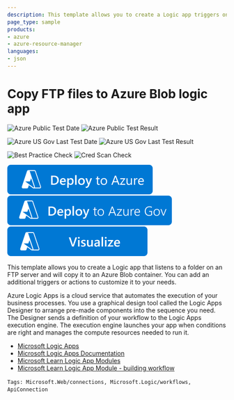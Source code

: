 ```yaml
---
description: This template allows you to create a Logic app triggers on files in an FTP server and copies them to an Azure Blob container. You can add an additional triggers or actions to customize it to your needs.
page_type: sample
products:
- azure
- azure-resource-manager
languages:
- json
---
```

# Copy FTP files to Azure Blob logic app

![Azure Public Test Date](https://azurequickstartsservice.blob.core.windows.net/badges/quickstarts/microsoft.logic/logic-app-ftp-to-blob/PublicLastTestDate.svg)
![Azure Public Test Result](https://azurequickstartsservice.blob.core.windows.net/badges/quickstarts/microsoft.logic/logic-app-ftp-to-blob/PublicDeployment.svg)

![Azure US Gov Last Test Date](https://azurequickstartsservice.blob.core.windows.net/badges/quickstarts/microsoft.logic/logic-app-ftp-to-blob/FairfaxLastTestDate.svg)
![Azure US Gov Last Test Result](https://azurequickstartsservice.blob.core.windows.net/badges/quickstarts/microsoft.logic/logic-app-ftp-to-blob/FairfaxDeployment.svg)

![Best Practice Check](https://azurequickstartsservice.blob.core.windows.net/badges/quickstarts/microsoft.logic/logic-app-ftp-to-blob/BestPracticeResult.svg)
![Cred Scan Check](https://azurequickstartsservice.blob.core.windows.net/badges/quickstarts/microsoft.logic/logic-app-ftp-to-blob/CredScanResult.svg)

[![Deploy To Azure](https://raw.githubusercontent.com/Azure/azure-quickstart-templates/master/1-CONTRIBUTION-GUIDE/images/deploytoazure.svg?sanitize=true)](https://portal.azure.com/#create/Microsoft.Template/uri/https%3A%2F%2Fraw.githubusercontent.com%2FAzure%2Fazure-quickstart-templates%2Fmaster%2Fquickstarts%2Fmicrosoft.logic%2Flogic-app-ftp-to-blob%2Fazuredeploy.json)
[![Deploy To Azure US Gov](https://raw.githubusercontent.com/Azure/azure-quickstart-templates/master/1-CONTRIBUTION-GUIDE/images/deploytoazuregov.svg?sanitize=true)](https://portal.azure.us/#create/Microsoft.Template/uri/https%3A%2F%2Fraw.githubusercontent.com%2FAzure%2Fazure-quickstart-templates%2Fmaster%2Fquickstarts%2Fmicrosoft.logic%2Flogic-app-ftp-to-blob%2Fazuredeploy.json)
[![Visualize](https://raw.githubusercontent.com/Azure/azure-quickstart-templates/master/1-CONTRIBUTION-GUIDE/images/visualizebutton.svg?sanitize=true)](http://armviz.io/#/?load=https%3A%2F%2Fraw.githubusercontent.com%2FAzure%2Fazure-quickstart-templates%2Fmaster%2Fquickstarts%2Fmicrosoft.logic%2Flogic-app-ftp-to-blob%2Fazuredeploy.json)

This template allows you to create a Logic app that listens to a folder on an FTP server and will copy it to an Azure Blob container. You can add an additional triggers or actions to customize it to your needs.

Azure Logic Apps is a cloud service that automates the execution of your business processes. You use a graphical design tool called the Logic Apps Designer to arrange pre-made components into the sequence you need. The Designer sends a definition of your workflow to the Logic Apps execution engine. The execution engine launches your app when conditions are right and manages the compute resources needed to run it.

- [Microsoft Logic Apps](https://azure.microsoft.com/services/logic-apps/)
- [Microsoft Logic Apps Documentation](https://docs.microsoft.com/azure/logic-apps/)
- [Microsoft Learn Logic App Modules](https://docs.microsoft.com/learn/browse/?term=logic%20app)
- [Microsoft Learn Logic App Module - building workflow](https://docs.microsoft.com/learn/paths/build-workflows-with-logic-apps/)

`Tags: Microsoft.Web/connections, Microsoft.Logic/workflows, ApiConnection`
